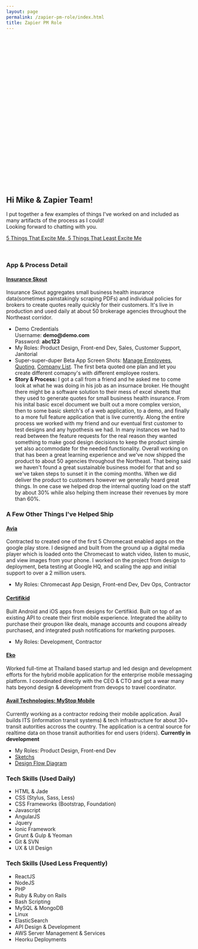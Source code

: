 ```yaml
---
layout: page
permalink: /zapier-pm-role/index.html
title: Zapier PM Role
---
```

<style>
.zach-pic {
  width: 50%;
  height: 400px;
  margin: 0 auto;
  display: block;
  background: url({{ site.url }}/assets/images/profile.jpg) no-repeat;
}
.zach-pic:hover {
  background: url({{ site.url }}/assets/images/profile_animated.gif) no-repeat;
}
</style>

<div class="zach-pic">
</div>
<h2>Hi Mike & Zapier Team!</h2>
<p>I put together a few examples of things I've worked on and included as many artifacts of the process as I could!<br />Looking forward to chatting with you.</p>
<p><a href="http://hastebin.com/xukucequhe.vhdl">5 Things That Excite Me, 5 Things That Least Excite Me</a></p>
<br />

<h3>App & Process Detail</h3>
<h4><a href="http://insuranceskout.com">Insurance Skout</a></h4>
<p>Insurance Skout aggregates small business health insurance data(sometimes painstakingly scraping PDFs) and individual policies for brokers to create quotes really quickly for their customers. It's live in production and used daily at about 50 brokerage agencies throughout the Northeast corridor.</p>
<ul class="skill-list">
  <li>Demo Credentials <br />Username: <b>demo@demo.com</b><br />Password: <b>abc123</b></li>
  <li>My Roles: Product Design, Front-end Dev, Sales, Customer Support, Janitorial</li>
  <li>Super-super-duper Beta App Screen Shots: <a href="{{site.url}}/assets/images/skout/quotepage.png">Manage Employees</a>, <a href="{{site.url}}/assets/images/skout/quotepage.png">Quoting</a>, <a href="{{site.url}}/assets/images/skout/companypage.png">Company List</a>. The first beta quoted one plan and let you create different comapny's with different employee rosters.</li>
  <li><b>Story & Process:</b> I got a call from a friend and he asked me to come look at what he was doing in his job as an insurnace broker. He thought there might be a software solution to their mess of excel sheets that they used to generate quotes for small business health insurance. From his inital basic excel document we built out a more complex version, then to some basic sketch's of a web application, to a demo, and finally to a more full feature application that is live currently. Along the entire process we worked with my friend and our eventual first customer to test designs and any hypothesis we had. In many instances we had to read between the feature requests for the real reason they wanted something to make good design decisions to keep the product simple yet also accommodate for the needed functionality. Overall working on that has been a great learning experience and we've now shipped the product to about 50 agencies throughout the Northeast. That being said we haven't found a great sustainable business model for that and so we've taken steps to sunset it in the coming months. When we did deliver the product to customers however we generally heard great things. In one case we helped drop the internal quoting load on the staff by about 30% while also helping them increase their revenues by more than 60%.</li>
</ul>

<h3>A Few Other Things I've Helped Ship</h3>
<h4><a href="http://aviatheapp.com">Avia</a></h4>
<p>Contracted to created one of the first 5 Chromecast enabled apps on the google play store. I designed and built from the ground up a digital media player which is loaded onto the Chromecast to watch video, listen to music, and view images from your phone. I worked on the project from design to deployment, beta testing at Google HQ, and scaling the app and initial support to over a 2 million users.</p>
<ul class="skill-list">
  <li>My Roles: Chromecast App Design, Front-end Dev, Dev Ops, Contractor</li>
</ul>

<h4><a href="https://itunes.apple.com/us/app/certifikid/id520350407?mt=8">Certifikid</a></h4>
<p>Built Android and iOS apps from designs for Certifikid. Built on top of an existing API to create their first mobile experience. Integrated the ability to purchase their groupon like deals, manage accounts and coupons already purchased, and integrated push notifications for marketing purposes.</p>
<ul class="skill-list">
  <li>My Roles: Development, Contractor</li>
</ul>

<h4><a href="http://ekoapp.com">Eko</a></h4>
<p>Worked full-time at Thailand based startup and led design and development efforts for the hybrid mobile application for the enterprise mobile messaging platform. I coordinated directly with the CEO & CTO and got a wear many hats beyond design & development from devops to travel coordinator.</p>

<h4><a href="http://www.availtec.com/">Avail Technologies: MyStop Mobile</a></h4>
<p>Currently working as a contractor redoing their mobile application. Avail builds ITS (information transit systems) & tech infrastructure for about 30+ transit autorities accross the country. The application is a central source for realtime data on those transit authorities for end users (riders). <b>Currently in development</b></p>
<ul class="skill-list">
  <li>My Roles: Product Design, Front-end Dev</li>
  <li><a href="{{site.url}}/assets/images/avail/avail_sketchs.jpg">Sketchs</a></li>
  <li><a href="{{site.url}}/assets/images/avail/avail_design_flow.jpg">Design Flow Diagram</a></li>
</ul>


<h3>Tech Skills (Used Daily)</h3>

<ul class="skill-list">
	<li>HTML & Jade</li>
	<li>CSS (Stylus, Sass, Less)</li>
	<li>CSS Frameworks (Bootstrap, Foundation)</li>
	<li>Javascript</li>
	<li>AngularJS</li>
	<li>Jquery</li>
	<li>Ionic Framework</li>
	<li>Grunt & Gulp & Yeoman</li>
	<li>Git & SVN</li>
	<li>UX & UI Design</li>
</ul>

<h3>Tech Skills (Used Less Frequently)</h3>
<ul class="skill-list">
	<li>ReactJS</li>
	<li>NodeJS</li>
	<li>PHP</li>
	<li>Ruby & Ruby on Rails</li>
	<li>Bash Scripting</li>
	<li>MySQL & MongoDB</li>
	<li>Linux</li>
	<li>ElasticSearch</li>
	<li>API Design & Development</li>
	<li>AWS Server Management & Services</li>
	<li>Heorku Deployments</li>
</ul>


